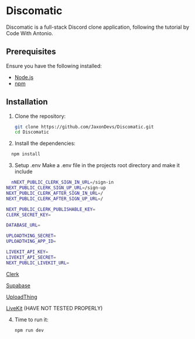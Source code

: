 # Discomatic

Discomatic is a full-stack Discord clone application, following the tutorial by Code With Antonio.

## Prerequisites

Ensure you have the following installed:

- [Node.js](https://nodejs.org/)
- [npm](https://www.npmjs.com/) 

## Installation

1. Clone the repository:
   ```bash
   git clone https://github.com/JaxonDevs/Discomatic.git
   cd Discomatic
   ```

  2. Install the dependencies:
```bash
  npm install
   ```

  3. Setup .env 
Make a .env file in the projects root directory
and make it include
```bash
  nNEXT_PUBLIC_CLERK_SIGN_IN_URL=/sign-in
NEXT_PUBLIC_CLERK_SIGN_UP_URL=/sign-up
NEXT_PUBLIC_CLERK_AFTER_SIGN_IN_URL=/
NEXT_PUBLIC_CLERK_AFTER_SIGN_UP_URL=/

NEXT_PUBLIC_CLERK_PUBLISHABLE_KEY=
CLERK_SECRET_KEY=

DATABASE_URL=

UPLOADTHING_SECRET=
UPLOADTHING_APP_ID=

LIVEKIT_API_KEY=
LIVEKIT_API_SECRET=
NEXT_PUBLIC_LIVEKIT_URL=
   ```

[Clerk](https://clerk.com/)

[Supabase](https://supabase.com/)

[UploadThing](https://uploadthing.com/)

[LiveKit](https://livekit.io/)   (HAVE NOT TESTED PROPERLY)

4. Time to run it:
   ```bash
   npm run dev
   ```
